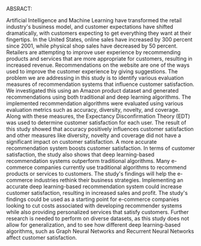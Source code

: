 ABSRACT:

Artificial Intelligence and Machine Learning have transformed the retail industry's business model, and customer expectations have shifted dramatically, with customers expecting to get everything they want at their fingertips. In the United States, online sales have increased by 300 percent since 2001, while physical shop sales have decreased by 50 percent. Retailers are attempting to improve user experience by recommending products and services that are more appropriate for customers, resulting in increased revenue. Recommendations on the website are one of the ways used to improve the customer experience by giving suggestions. The problem we are addressing in this study is to identify various evaluation measures of recommendation systems that influence customer satisfaction. We investigated this using an Amazon product dataset and generated recommendations using both traditional and deep learning algorithms. The implemented recommendation algorithms were evaluated using various evaluation metrics such as accuracy, diversity, novelty, and coverage. Along with these measures, the Expectancy Disconfirmation Theory (EDT) was used to determine customer satisfaction for each user. The result of this study showed that accuracy positively influences customer satisfaction and other measures like diversity, novelty and coverage did not have a significant impact on customer satisfaction. A more accurate recommendation system boosts customer satisfaction. In terms of customer satisfaction, the study also shows that deep learning-based recommendation systems outperform traditional algorithms. Many e-commerce companies currently use traditional algorithms to recommend products or services to customers. The study's findings will help the e-commerce industries rethink their business strategies. Implementing an accurate deep learning-based recommendation system could increase customer satisfaction, resulting in increased sales and profit. The study's findings could be used as a starting point for e-commerce companies looking to cut costs associated with developing recommender systems while also providing personalized services that satisfy customers. Further research is needed to perform on diverse datasets, as this study does not allow for generalization, and to see how different deep learning-based algorithms, such as Graph Neural Networks and Recurrent Neural Networks affect customer satisfaction. 

